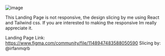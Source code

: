 ![image](https://user-images.githubusercontent.com/94688608/211316584-cf8186e6-caf0-4bdb-a174-8c5b6313cf2b.png)

This Landing Page is not responsive, the design slicing by me using React and Tailwind css. If you are interested to making the responsive Im really appreciate it.

Landing Page Link: https://www.figma.com/community/file/1148947483588050590
Slicing by: @irfanmqrb


